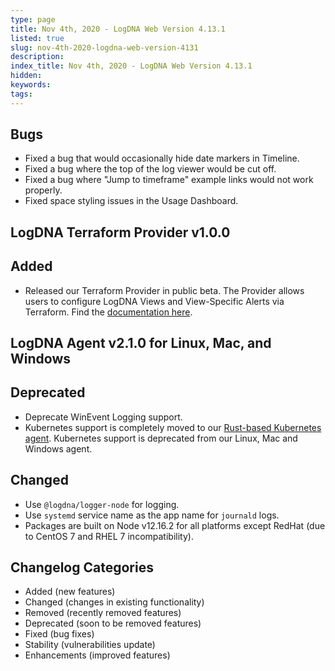```yaml
---
type: page
title: Nov 4th, 2020 - LogDNA Web Version 4.13.1
listed: true
slug: nov-4th-2020-logdna-web-version-4131
description: 
index_title: Nov 4th, 2020 - LogDNA Web Version 4.13.1
hidden: 
keywords: 
tags: 
---
```





## Bugs
* Fixed a bug that would occasionally hide date markers in Timeline.
* Fixed a bug where the top of the log viewer would be cut off.
* Fixed a bug where "Jump to timeframe" example links would not work properly.
* Fixed space styling issues in the Usage Dashboard.



## LogDNA Terraform Provider v1.0.0

## Added
- Released our Terraform Provider in public beta. The Provider allows users to configure LogDNA Views and View-Specific Alerts via Terraform. Find the [documentation here](https://docs.logdna.com/docs/terraform-provider).


## LogDNA Agent v2.1.0 for Linux, Mac, and Windows

## Deprecated
* Deprecate WinEvent Logging support.
* Kubernetes support is completely moved to our [Rust-based Kubernetes agent](https://github.com/logdna/logdna-agent-v2). Kubernetes support is deprecated from our Linux, Mac and Windows agent.

## Changed
* Use `@logdna/logger-node` for logging.
* Use `systemd` service name as the app name for `journald` logs.
* Packages are built on Node v12.16.2 for all platforms except RedHat (due to CentOS 7 and RHEL 7 incompatibility).



## Changelog Categories
* Added (new features)
* Changed (changes in existing functionality)
* Removed (recently removed features)
* Deprecated (soon to be removed features)
* Fixed (bug fixes)
* Stability (vulnerabilities update)
* Enhancements (improved features)

